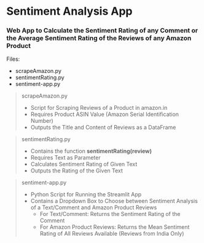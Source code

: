 # Sentiment Analysis App
### Web App to Calculate the Sentiment Rating of any Comment or the Average Sentiment Rating of the Reviews of any Amazon Product

Files:
- scrapeAmazon.py
- sentimentRating.py
- sentiment-app.py

> scrapeAmazon.py
> - Script for Scraping Reviews of a Product in amazon.in
> - Requires Product ASIN Value (Amazon Serial Identification Number)
> - Outputs the Title and Content of Reviews as a DataFrame

> sentimentRating.py
> - Contains the function **sentimentRating(review)**
> - Requires Text as Parameter
> - Calculates Sentiment Rating of Given Text
> - Outputs the Rating of the Given Text

> sentiment-app.py
> - Python Script for Running the Streamlit App
> - Contains a Dropdown Box to Choose between Sentiment Analysis of a Text/Comment and Amazon Product Reviews
>   - For Text/Comment: Returns the Sentiment Rating of the Comment
>   - For Amazon Product Reviews: Returns the Mean Sentiment Rating of All Reviews Available (Reviews from India Only)
